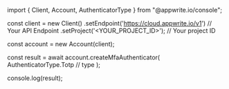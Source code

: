 import { Client, Account, AuthenticatorType } from "@appwrite.io/console";

const client = new Client()
    .setEndpoint('https://cloud.appwrite.io/v1') // Your API Endpoint
    .setProject('<YOUR_PROJECT_ID>'); // Your project ID

const account = new Account(client);

const result = await account.createMfaAuthenticator(
    AuthenticatorType.Totp // type
);

console.log(result);
